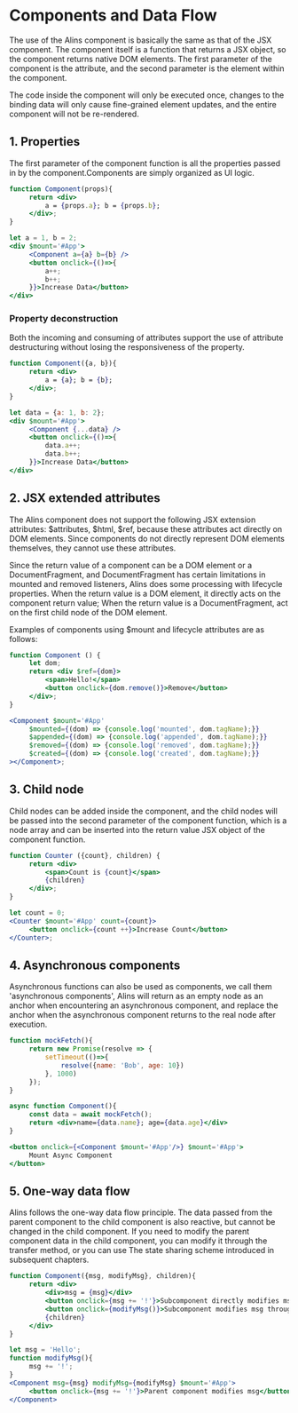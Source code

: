 # Components and Data Flow

The use of the Alins component is basically the same as that of the JSX component. The component itself is a function that returns a JSX object, so the component returns native DOM elements. The first parameter of the component is the attribute, and the second parameter is the element within the component.

The code inside the component will only be executed once, changes to the binding data will only cause fine-grained element updates, and the entire component will not be re-rendered.

## 1. Properties

The first parameter of the component function is all the properties passed in by the component.Components are simply organized as UI logic.

<CodeBox/>

```jsx
function Component(props){
     return <div>
         a = {props.a}; b = {props.b};
     </div>;
}

let a = 1, b = 2;
<div $mount='#App'>
     <Component a={a} b={b} />
     <button onclick={()=>{
         a++;
         b++;
     }}>Increase Data</button>
</div>
```

### Property deconstruction

Both the incoming and consuming of attributes support the use of attribute destructuring without losing the responsiveness of the property.

<CodeBox/>

```jsx
function Component({a, b}){
     return <div>
         a = {a}; b = {b};
     </div>;
}

let data = {a: 1, b: 2};
<div $mount='#App'>
     <Component {...data} />
     <button onclick={()=>{
         data.a++;
         data.b++;
     }}>Increase Data</button>
</div>
```

## 2. JSX extended attributes

The Alins component does not support the following JSX extension attributes: $attributes, $html, $ref, because these attributes act directly on DOM elements. Since components do not directly represent DOM elements themselves, they cannot use these attributes.

Since the return value of a component can be a DOM element or a DocumentFragment, and DocumentFragment has certain limitations in mounted and removed listeners, Alins does some processing with lifecycle properties. When the return value is a DOM element, it directly acts on the component return value; When the return value is a DocumentFragment, act on the first child node of the DOM element.

Examples of components using $mount and lifecycle attributes are as follows:

<CodeBox/>

```jsx
function Component () {
     let dom;
     return <div $ref={dom}>
         <span>Hello!</span>
         <button onclick={dom.remove()}>Remove</button>
     </div>;
}

<Component $mount='#App'
     $mounted={(dom) => {console.log('mounted', dom.tagName);}}
     $appended={(dom) => {console.log('appended', dom.tagName);}}
     $removed={(dom) => {console.log('removed', dom.tagName);}}
     $created={(dom) => {console.log('created', dom.tagName);}}
></Component>;
```

## 3. Child node

Child nodes can be added inside the component, and the child nodes will be passed into the second parameter of the component function, which is a node array and can be inserted into the return value JSX object of the component function.

<CodeBox/>

```jsx
function Counter ({count}, children) {
     return <div>
         <span>Count is {count}</span>
         {children}
     </div>;
}

let count = 0;
<Counter $mount='#App' count={count}>
     <button onclick={count ++}>Increase Count</button>
</Counter>;
```

## 4. Asynchronous components

Asynchronous functions can also be used as components, we call them 'asynchronous components', Alins will return as an empty node as an anchor when encountering an asynchronous component, and replace the anchor when the asynchronous component returns to the real node after execution.

<CodeBox/>

```jsx
function mockFetch(){
     return new Promise(resolve => {
         setTimeout(()=>{
             resolve({name: 'Bob', age: 10})
         }, 1000)
     });
}

async function Component(){
     const data = await mockFetch();
     return <div>name={data.name}; age={data.age}</div>
}

<button onclick={<Component $mount='#App'/>} $mount='#App'>
     Mount Async Component
</button>
```

## 5. One-way data flow

Alins follows the one-way data flow principle. The data passed from the parent component to the child component is also reactive, but cannot be changed in the child component. If you need to modify the parent component data in the child component, you can modify it through the transfer method, or you can use The state sharing scheme introduced in subsequent chapters.

<CodeBox/>

```jsx
function Component({msg, modifyMsg}, children){
     return <div>
         <div>msg = {msg}</div>
         <button onclick={msg += '!'}>Subcomponent directly modifies msg[invalid]</button>
         <button onclick={modifyMsg()}>Subcomponent modifies msg through methods</button>
         {children}
     </div>
}

let msg = 'Hello';
function modifyMsg(){
     msg += '!';
}
<Component msg={msg} modifyMsg={modifyMsg} $mount='#App'>
     <button onclick={msg += '!'}>Parent component modifies msg</button>
</Component>
```